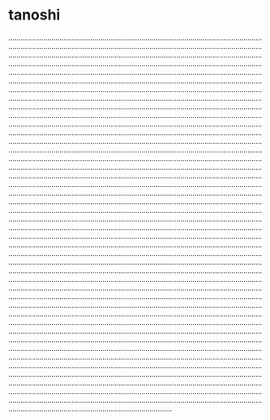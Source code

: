 # tanoshi

....................................................................................................................................................................................................................................................................................................................................................................................................................................................................................................................................................................................................................................................................................................................................................................................................................................................................................................................................................................................................................................................................................................................................................................................................................................................................................................................................................................................................................................................................................................................................................................................................................................................................................................................................................................................................................................................................................................................................................................................................................................................................................................................................................................................................................................................................................................................................................................................................................................................................................................................................................................................................................................................................................................................................................................................................................................................................................................................................................................................................................................................................................................................................................................................................................................................................................................................................................................................................................................................................................................................................................................................................................................................................................................................................................................................................................................................................................................................................................................................................................................................................................................................................................................................................................................................................................................................................................................................................................................................................................................................................................................................................................................................................................................................................................................................................................................................................................................................................................................................................................................................................................................................................................................................................................................................................................................................................................................................................................................................................................................................................................................................................................................